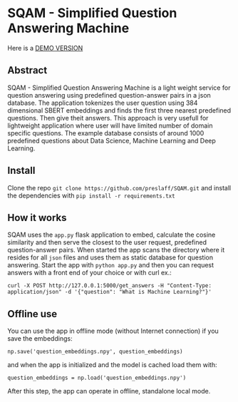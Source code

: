 # **SQAM - Simplified Question Answering Machine**
Here is a [DEMO VERSION](https://www.cdsv.dev)

## Abstract

SQAM - Simplified Question Answering Machine is a light weight service for question answering using predefined question-answer pairs in a json database. The application tokenizes the user question using 384 dimensional SBERT embeddings and finds the first three nearest predefined questions. Then give theit answers. This approach is very usefull for lightweight application where user will have limited number of domain specific questions. The example database consists of around 1000 predefined questions about Data Science, Machine Learning and Deep Learning. 

## Install

Clone the repo `git clone https://github.com/preslaff/SQAM.git` and install the dependencies with `pip install -r requirements.txt`

## How it works

SQAM uses the `app.py` flask application to embed, calculate the cosine similarity and then serve the closest to the user request, predefined question-answer pairs. When started the app scans the directory where it resides for all `json` files and uses them as static database for question answering. Start the app with `python app.py` and then you can request answers with a front end of your choice or with curl ex.:

`curl -X POST http://127.0.0.1:5000/get_answers -H "Content-Type: application/json" -d '{"question": "What is Machine Learning?"}'`

## Offline use

You can use the app in offline mode (without Internet connection) if you save the embeddings:

`np.save('question_embeddings.npy', question_embeddings)`

and when the app is initialized and the model is cached load them with:

`question_embeddings = np.load('question_embeddings.npy')`

After this step, the app can operate in offline, standalone local mode.





